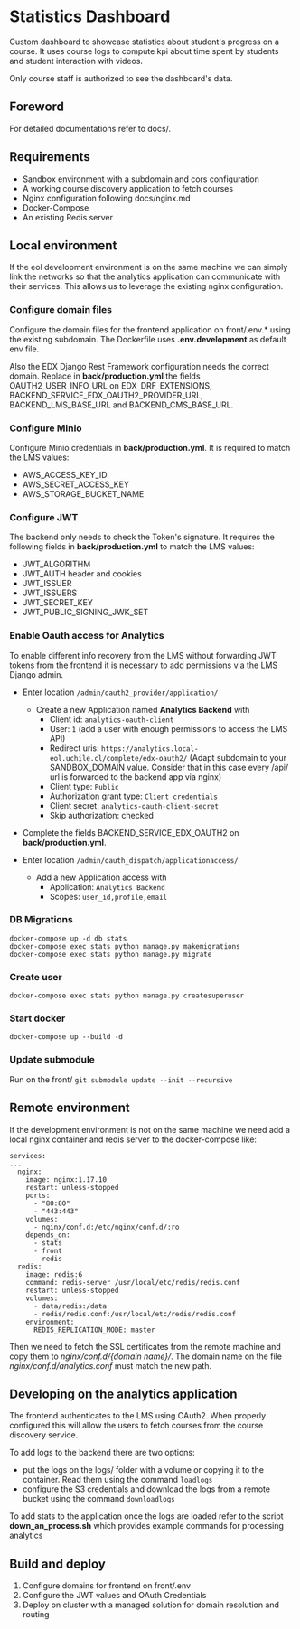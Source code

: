# Statistics Dashboard

Custom dashboard to showcase statistics about student's progress on a course. 
It uses course logs to compute kpi about time spent by students and student interaction with videos.

Only course staff is authorized to see the dashboard's data.

## Foreword

For detailed documentations refer to docs/.

## Requirements

* Sandbox environment with a subdomain and cors configuration
* A working course discovery application to fetch courses
* Nginx configuration following docs/nginx.md
* Docker-Compose
* An existing Redis server

## Local environment

If the eol development environment is on the same machine we can simply link the networks so that the analytics application can communicate with their services. This allows us to leverage the existing nginx configuration.

### Configure domain files
Configure the domain files for the frontend application on front/.env.* using the existing subdomain. The Dockerfile uses **.env.development** as default env file.

Also the EDX Django Rest Framework configuration needs the correct domain. Replace in **back/production.yml** the fields OAUTH2_USER_INFO_URL on EDX_DRF_EXTENSIONS, BACKEND_SERVICE_EDX_OAUTH2_PROVIDER_URL, BACKEND_LMS_BASE_URL and BACKEND_CMS_BASE_URL.

### Configure Minio
Configure Minio credentials in **back/production.yml**. It is required to match the LMS values:
- AWS_ACCESS_KEY_ID
- AWS_SECRET_ACCESS_KEY
- AWS_STORAGE_BUCKET_NAME

### Configure JWT
The backend only needs to check the Token's signature. It requires the following fields in **back/production.yml** to match the LMS values:
- JWT_ALGORITHM
- JWT_AUTH header and cookies
- JWT_ISSUER
- JWT_ISSUERS
- JWT_SECRET_KEY
- JWT_PUBLIC_SIGNING_JWK_SET

### Enable Oauth access for Analytics
To enable different info recovery from the LMS without forwarding JWT tokens from the frontend it is necessary to add permissions via the LMS Django admin.
- Enter location `/admin/oauth2_provider/application/`
  * Create a new Application named **Analytics Backend** with
    * Client id: `analytics-oauth-client`
    * User: `1` (add a user with enough permissions to access the LMS API)
    * Redirect uris: `https://analytics.local-eol.uchile.cl/complete/edx-oauth2/` (Adapt subdomain to your SANDBOX_DOMAIN value. Consider that in this case every /api/ url is forwarded to the backend app via nginx)
    * Client type: `Public`
    * Authorization grant type: `Client credentials`
    * Client secret: `analytics-oauth-client-secret`
    * Skip authorization: checked
- Complete the fields BACKEND_SERVICE_EDX_OAUTH2 on **back/production.yml**.

- Enter location `/admin/oauth_dispatch/applicationaccess/`
  * Add a new Application access with
    * Application: `Analytics Backend`
    * Scopes: `user_id,profile,email`

### DB Migrations
```
docker-compose up -d db stats
docker-compose exec stats python manage.py makemigrations
docker-compose exec stats python manage.py migrate
```

### Create user
```docker-compose exec stats python manage.py createsuperuser```

### Start docker
```docker-compose up --build -d```

### Update submodule
Run on the front/ ```git submodule update --init --recursive```

## Remote environment

If the development environment is not on the same machine we need add a local nginx container and redis server to the docker-compose like:
```
services:
...
  nginx:
    image: nginx:1.17.10
    restart: unless-stopped
    ports:
      - "80:80"
      - "443:443"
    volumes:
      - nginx/conf.d:/etc/nginx/conf.d/:ro
    depends_on:
      - stats
      - front
      - redis
  redis:
    image: redis:6
    command: redis-server /usr/local/etc/redis/redis.conf
    restart: unless-stopped
    volumes:
      - data/redis:/data
      - redis/redis.conf:/usr/local/etc/redis/redis.conf
    environment:
      REDIS_REPLICATION_MODE: master
```
Then we need to fetch the SSL certificates from the remote machine and copy them to *nginx/conf.d/{domain name}/*. The domain name on the file *nginx/conf.d/analytics.conf* must match the new path.

## Developing on the analytics application

The frontend authenticates to the LMS using OAuth2. When properly configured this will allow the users to fetch courses from the course discovery service.

To add logs to the backend there are two options:
- put the logs on the logs/ folder with a volume or copying it to the container. Read them using the command ```loadlogs```
- configure the S3 credentials and download the logs from a remote bucket using the command ```downloadlogs```

To add stats to the application once the logs are loaded refer to the script **down_an_process.sh** which provides example commands for processing analytics

## Build and deploy

1. Configure domains for frontend on front/.env
2. Configure the JWT values and OAuth Credentials
3. Deploy on cluster with a managed solution for domain resolution and routing